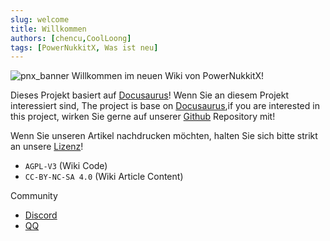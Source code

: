 ```yaml
---
slug: welcome
title: Willkommen
authors: [chencu,CoolLoong]
tags: [PowerNukkitX, Was ist neu]
---
```

![pnx_banner](/img/icon/pnx_banner.svg)
Willkommen im neuen Wiki von PowerNukkitX!

Dieses Projekt basiert auf [Docusaurus](https://docusaurus.io)! Wenn Sie an diesem Projekt interessiert sind, 
The project is base on [Docusaurus](https://docusaurus.io),if you are interested in this project, wirken Sie gerne auf unserer [Github](https://github.com/PowerNukkitX/PNX-Wiki) Repository mit!

Wenn Sie unseren Artikel nachdrucken möchten, halten Sie sich bitte strikt an unsere [Lizenz](https://github.com/PowerNukkitX/PNX-Wiki/blob/master/LICENSE)!

- `AGPL-V3` (Wiki Code)
- `CC-BY-NC-SA 4.0` (Wiki Article Content)

Community

- [Discord](https://discord.gg/BcPhZCVJHJ)
- [QQ](https://jq.qq.com/?_wv=1027&k=6rm3gbUI)